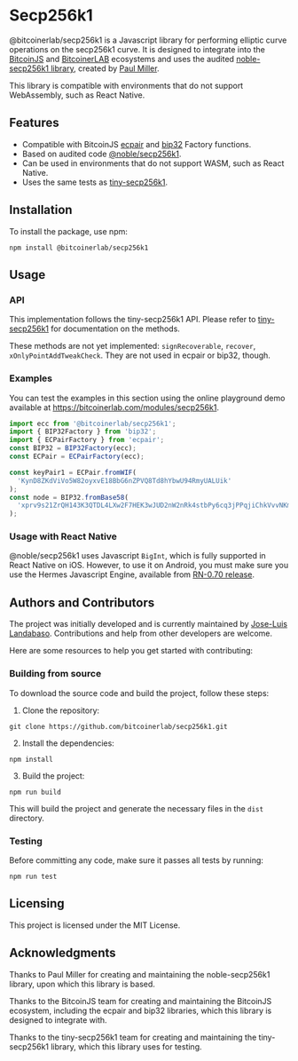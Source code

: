 <!--Related:
https://github.com/paulmillr/noble-secp256k1/issues/73
https://github.com/bitcoinjs/ecpair/issues/13
https://github.com/bitcoinjs/ecpair/pull/11
https://github.com/bitcoinjs/tiny-secp256k1/issues/91
https://github.com/bitcoinjs/tiny-secp256k1/issues/84#issuecomment-1210013688
-->

# Secp256k1

@bitcoinerlab/secp256k1 is a Javascript library for performing elliptic curve operations on the secp256k1 curve. It is designed to integrate into the [BitcoinJS](https://github.com/bitcoinjs) and [BitcoinerLAB](https://bitcoinerlab.com) ecosystems and uses the audited [noble-secp256k1 library](https://github.com/paulmillr/noble-secp256k1), created by [Paul Miller](https://paulmillr.com/noble/).

 This library is compatible with environments that do not support WebAssembly, such as React Native.

## Features

- Compatible with BitcoinJS [ecpair](https://github.com/bitcoinjs/ecpair) and [bip32](https://github.com/bitcoinjs/bip32) Factory functions.
- Based on audited code [@noble/secp256k1](https://github.com/paulmillr/noble-secp256k1).
- Can be used in environments that do not support WASM, such as React Native.
- Uses the same tests as [tiny-secp256k1](https://github.com/bitcoinjs/tiny-secp256k1).

## Installation

To install the package, use npm:

```
npm install @bitcoinerlab/secp256k1
```

## Usage

### API

This implementation follows the tiny-secp256k1 API. Please refer to [tiny-secp256k1](https://github.com/bitcoinjs/tiny-secp256k1#documentation) for documentation on the methods.

These methods are not yet implemented: `signRecoverable`, `recover`, `xOnlyPointAddTweakCheck`. They are not used in ecpair or bip32, though.

### Examples

You can test the examples in this section using the online playground demo available at https://bitcoinerlab.com/modules/secp256k1.

```javascript
import ecc from '@bitcoinerlab/secp256k1';
import { BIP32Factory } from 'bip32';
import { ECPairFactory } from 'ecpair';
const BIP32 = BIP32Factory(ecc);
const ECPair = ECPairFactory(ecc);

const keyPair1 = ECPair.fromWIF(
  'KynD8ZKdViVo5W82oyxvE18BbG6nZPVQ8Td8hYbwU94RmyUALUik'
);
const node = BIP32.fromBase58(
  'xprv9s21ZrQH143K3QTDL4LXw2F7HEK3wJUD2nW2nRk4stbPy6cq3jPPqjiChkVvvNKmPGJxWUtg6LnF5kejMRNNU3TGtRBeJgk33yuGBxrMPHi'
);
```

### Usage with React Native

@noble/secp256k1 uses Javascript `BigInt`, which is fully supported in React Native on iOS. However, to use it on Android, you must make sure you use the Hermes Javascript Engine, available from [RN-0.70 release](https://github.com/facebook/hermes/issues/510).

## Authors and Contributors

The project was initially developed and is currently maintained by [Jose-Luis Landabaso](https://github.com/landabaso). Contributions and help from other developers are welcome.

Here are some resources to help you get started with contributing:

### Building from source

To download the source code and build the project, follow these steps:

1. Clone the repository:

```
git clone https://github.com/bitcoinerlab/secp256k1.git
```

2. Install the dependencies:

```
npm install
```

3. Build the project:

```
npm run build
```

This will build the project and generate the necessary files in the `dist` directory.

### Testing

Before committing any code, make sure it passes all tests by running:

```
npm run test
```

## Licensing

This project is licensed under the MIT License.

## Acknowledgments

Thanks to Paul Miller for creating and maintaining the noble-secp256k1 library, upon which this library is based.

Thanks to the BitcoinJS team for creating and maintaining the BitcoinJS ecosystem, including the ecpair and bip32 libraries, which this library is designed to integrate with.

Thanks to the tiny-secp256k1 team for creating and maintaining the tiny-secp256k1 library, which this library uses for testing.
